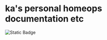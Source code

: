 # ka's personal homeops documentation etc

![Static Badge](https://img.shields.io/badge/Free_&_Open_source-GPL_V3-green)
